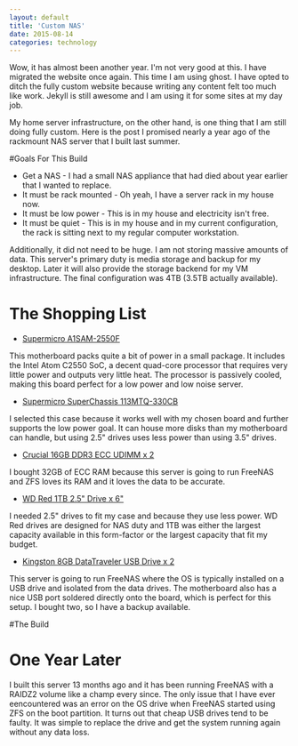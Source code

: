 ```yaml
---
layout: default
title: 'Custom NAS'
date: 2015-08-14
categories: technology
---
```


Wow, it has almost been another year. I'm not very good at this. I have
migrated the website once again. This time I am using ghost. I have opted to
ditch the fully custom website because writing any content felt too much
like work. Jekyll is still awesome and I am using it for some sites at my
day job.

My home server infrastructure, on the other hand, is one thing that I am
still doing fully custom. Here is the post I promised nearly a year ago of
the rackmount NAS server that I built last summer.

#Goals For This Build

- Get a NAS - I had a small NAS appliance that had died about year earlier that I wanted to replace.
- It must be rack mounted - Oh yeah, I have a server rack in my house now.
- It must be low power - This is in my house and electricity isn't free.
- It must be quiet - This is in my house and in my current configuration, the rack is sitting next to my regular computer workstation.

Additionally, it did not need to be huge. I am not storing massive amounts
of data. This server's primary duty is media storage and backup for my
desktop. Later it will also provide the storage backend for my VM
infrastructure. The final configuration was 4TB (3.5TB actually available).

# The Shopping List

- [Supermicro A1SAM-2550F](http://www.supermicro.com/products/motherboard/Atom/X10/A1SAM-2550F.cfm)

This motherboard packs quite a bit of power in a small package. It includes
the Intel Atom C2550 SoC, a decent quad-core processor that requires very
little power and outputs very little heat. The processor is passively
cooled, making this board perfect for a low power and low noise server.

- [Supermicro SuperChassis 113MTQ-330CB](http://www.supermicro.com/products/chassis/1U/113/SC113MTQ-330C.cfm)

I selected this case because it works well with my chosen board and further
supports the low power goal. It can house more disks than my motherboard
can handle, but using 2.5" drives uses less power than using 3.5" drives.

- [Crucial 16GB DDR3 ECC UDIMM x 2](http://www.amazon.com/gp/product/B008EMA5VU)

I bought 32GB of ECC RAM because this server is going to run FreeNAS and ZFS
loves its RAM and it loves the data to be accurate.

- [WD Red 1TB 2.5" Drive x 6"](http://www.amazon.com/gp/product/B00EHBES1U)

I needed 2.5" drives to fit my case and because they use less power. WD Red
drives are designed for NAS duty and 1TB was either the largest capacity
available in this form-factor or the largest capacity that fit my budget.

- [Kingston 8GB DataTraveler USB Drive x 2](http://www.amazon.com/gp/product/B004TS1J18)

This server is going to run FreeNAS where the OS is typically installed on a
USB drive and isolated from the data drives. The motherboard also has a nice
USB port soldered directly onto the board, which is perfect for this setup.
I bought two, so I have a backup available.

#The Build

# One Year Later

I built this server 13 months ago and it has been running FreeNAS with a
RAIDZ2 volume like a champ every since. The only issue that I have ever
eencountered was an error on the OS drive when FreeNAS started using ZFS on
the boot partition. It turns out that cheap USB drives tend to be faulty. It
was simple to replace the drive and get the system running again without any
data loss.
